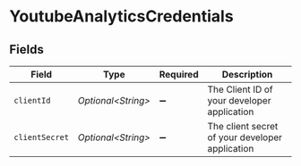 # YoutubeAnalyticsCredentials


## Fields

| Field                                           | Type                                            | Required                                        | Description                                     |
| ----------------------------------------------- | ----------------------------------------------- | ----------------------------------------------- | ----------------------------------------------- |
| `clientId`                                      | *Optional\<String>*                             | :heavy_minus_sign:                              | The Client ID of your developer application     |
| `clientSecret`                                  | *Optional\<String>*                             | :heavy_minus_sign:                              | The client secret of your developer application |